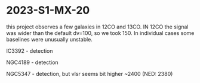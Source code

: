 # 2023-S1-MX-20

this project observes a few galaxies in 12CO and 13CO.   IN 12CO the signal was wider than the 
default dv=100, so we took 150.  In individual cases some baselines were unusually unstable.


IC3392 - detection

NGC4189 - detection

NGC5347 - detection, but vlsr seems bit higher ~2400 (NED:  2380)
   
